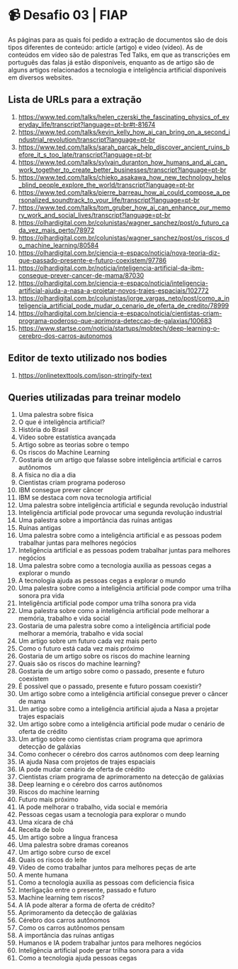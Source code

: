 # 📹 Desafio 03 | FIAP
As páginas para as quais foi pedido a extração de documentos são de dois tipos diferentes de conteúdo: article (artigo) e video (vídeo). As de conteúdos em vídeo são de palestras Ted Talks, em que as transcrições em português das falas já estão disponíveis, enquanto as de artigo são de alguns artigos relacionados a tecnologia e inteligência artificial disponíveis em diversos websites. 
## Lista de URLs para a extração

1. https://www.ted.com/talks/helen_czerski_the_fascinating_physics_of_everyday_life/transcript?language=pt-br#t-81674
2. https://www.ted.com/talks/kevin_kelly_how_ai_can_bring_on_a_second_industrial_revolution/transcript?language=pt-br
3. https://www.ted.com/talks/sarah_parcak_help_discover_ancient_ruins_before_it_s_too_late/transcript?language=pt-br
4. https://www.ted.com/talks/sylvain_duranton_how_humans_and_ai_can_work_together_to_create_better_businesses/transcript?language=pt-br
5. https://www.ted.com/talks/chieko_asakawa_how_new_technology_helps_blind_people_explore_the_world/transcript?language=pt-br
6. https://www.ted.com/talks/pierre_barreau_how_ai_could_compose_a_personalized_soundtrack_to_your_life/transcript?language=pt-br
7. https://www.ted.com/talks/tom_gruber_how_ai_can_enhance_our_memory_work_and_social_lives/transcript?language=pt-br
8. https://olhardigital.com.br/colunistas/wagner_sanchez/post/o_futuro_cada_vez_mais_perto/78972
9. https://olhardigital.com.br/colunistas/wagner_sanchez/post/os_riscos_do_machine_learning/80584
10. https://olhardigital.com.br/ciencia-e-espaco/noticia/nova-teoria-diz-que-passado-presente-e-futuro-coexistem/97786
11. https://olhardigital.com.br/noticia/inteligencia-artificial-da-ibm-consegue-prever-cancer-de-mama/87030
12. https://olhardigital.com.br/ciencia-e-espaco/noticia/inteligencia-artificial-ajuda-a-nasa-a-projetar-novos-trajes-espaciais/102772
13. https://olhardigital.com.br/colunistas/jorge_vargas_neto/post/como_a_inteligencia_artificial_pode_mudar_o_cenario_de_oferta_de_credito/78999
14. https://olhardigital.com.br/ciencia-e-espaco/noticia/cientistas-criam-programa-poderoso-que-aprimora-deteccao-de-galaxias/100683
15. https://www.startse.com/noticia/startups/mobtech/deep-learning-o-cerebro-dos-carros-autonomos

## Editor de texto utilizado nos bodies
1. https://onlinetexttools.com/json-stringify-text

## Queries utilizadas para treinar modelo
1. Uma palestra sobre física
2. O que é inteligência artificial?
3. História do Brasil
4. Vídeo sobre estatística avançada
5. Artigo sobre as teorias sobre o tempo
6. Os riscos do Machine Learning
7. Gostaria de um artigo que falasse sobre inteligência artificial e carros autônomos
8. A física no dia a dia
9. Cientistas criam programa poderoso
10. IBM consegue prever câncer
11. IBM se destaca com nova tecnologia artificial
12. Uma palestra sobre inteligência artificial e segunda revolução industrial
13. Inteligência artificial pode provocar uma segunda revolução industrial
14. Uma palestra sobre a importância das ruínas antigas
15. Ruínas antigas
16. Uma palestra sobre como a inteligência artificial e as pessoas podem trabalhar juntas para melhores negócios
17. Inteligência artificial e as pessoas podem trabalhar juntas para melhores negócios
18. Uma palestra sobre como a tecnologia auxilia as pessoas cegas a explorar o mundo
20. A tecnologia ajuda as pessoas cegas a explorar o mundo
21. Uma palestra sobre como a inteligência artificial pode compor uma trilha sonora pra vida
22. Inteligência artificial pode compor uma trilha sonora pra vida
23. Uma palestra sobre como a inteligência artificial pode melhorar a memória, trabalho e vida social
24. Gostaria de uma palestra sobre como a inteligência artificial pode melhorar a memória, trabalho e vida social
25. Um artigo sobre um futuro cada vez mais perto
26. Como o futuro está cada vez mais próximo
27. Gostaria de um artigo sobre os riscos do machine learning
28. Quais são os riscos do machine learning?
29. Gostaria de um artigo sobre como o passado, presente e futuro coexistem
30. É possível que o passado, presente e futuro possam coexistir?
31. Um artigo sobre como a inteligência artificial consegue prever o câncer de mama
32. Um artigo sobre como a inteligência artificial ajuda a Nasa a projetar trajes espaciais
33. Um artigo sobre como a inteligência artificial pode mudar o cenário de oferta de crédito
34. Um artigo sobre como cientistas criam programa que aprimora detecção de galáxias
35. Como conhecer o cérebro dos carros autônomos com deep learning
36. IA ajuda Nasa com projetos de trajes espaciais
37. IA pode mudar cenário de oferta de crédito
38. Cientistas criam programa de aprimoramento na detecção de galáxias
39. Deep learning e o cérebro dos carros autônomos
40. Riscos do machine learning
41. Futuro mais próximo
42. IA pode melhorar o trabalho, vida social e memória
43. Pessoas cegas usam a tecnologia para explorar o mundo
44. Uma xícara de chá
45. Receita de bolo
46. Um artigo sobre a língua francesa
47. Uma palestra sobre dramas coreanos
48. Um artigo sobre curso de excel
49. Quais os riscos do leite
50. Vídeo de como trabalhar juntos para melhores peças de arte
51. A mente humana
52. Como a tecnologia auxilia as pessoas com deficiencia fisica
53. Interligação entre o presente, passado e futuro
54. Machine learning tem riscos?
55. A IA pode alterar a forma de oferta de crédito?
56. Aprimoramento da detecção de galáxias
57. Cérebro dos carros autônomos
58. Como os carros autônomos pensam
59. A importância das ruínas antigas
60. Humanos e IA podem trabalhar juntos para melhores negócios
61. Inteligência artificial pode gerar trilha sonora para a vida
62. Como a tecnologia ajuda pessoas cegas

